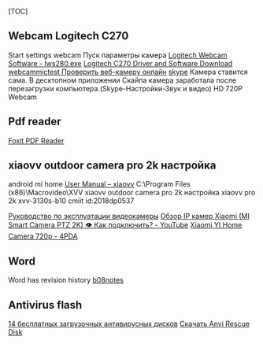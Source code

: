 [TOC]
## Webcam Logitech C270
Start settings webcam 
Пуск параметры камера
[Logitech Webcam Software - lws280.exe](https://download01.logi.com/web/ftp/pub/video/lws/lws280.exe)
[Logitech C270 Driver and Software Download](https://logi101.com/logitech-c270-driver/)
[webcammictest Проверить веб-камеру онлайн](https://webcammictest.com/ru/)
[skype](https://www.skype.com/ru/)
Камера ставится сама.
В десктопном приложении Скайпа камера заработала после перезагрузки компьютера.(Skype-Настройки-Звук и видео)
HD 720P Webcam
## Pdf reader
[Foxit PDF Reader](https://www.foxit.com/ru/downloads/#Foxit-Reader/)
## xiaovv outdoor camera pro 2k настройка
android
mi home
[User Manual
 – xiaovv](https://xiaovv.com/pages/user-manualgq00w)
C:\Program Files (x86)\Macrovideo\XVV
xiaovv outdoor camera pro 2k настройка
xiaovv pro 2k
xvv-3130s-b10
cmiit id:2018dp0537

[Руководство по эксплуатации видеокамеры](https://mi92.ru/wp-content/uploads/2021/02/ip-kamera-naruzhnaya-panoramnaya-xiaomi-xiaovv-pro-xvv-6120g-b10.pdf)
[Обзор IP камер Xiaomi (MI Smart Camera PTZ 2K)  👁 Как подключить? - YouTube](https://www.youtube.com/watch?v=aaQ8sLpYAis)
[Xiaomi YI Home Camera 720p - 4PDA](https://4pda.to/forum/index.php?showtopic=638230&st=13340#entry61343287)

## Word
Word has revision history 
[b08notes](https://sites.google.com/view/b08notes/b0802notes)
## Antivirus flash
[14 бесплатных загрузочных антивирусных дисков](https://www.comss.ru/page.php?id=4244)
[Скачать Anvi Rescue Disk](https://www.comss.ru/download/page.php?id=1179)
 

